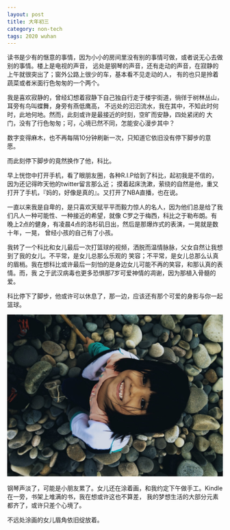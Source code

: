 ```yaml
---
layout: post
title: 大年初三
category: non-tech
tags: 2020 wuhan
---
```


读书是少有的惬意的事情，因为小小的房间里没有别的事情可做，或者说无心去做别的事情。楼上是电视的声音，
远处是钢琴的声音，还有走动的声音，在寂静的上午就很突出了；窗外公路上很少的车，基本看不见走动的人，
有的也只是拎着蔬菜或者米面行色匆匆的一个两个。

我是喜欢寂静的，曾经幻想着寂静下自己独自行走于楼宇街道，徜徉于树林丛山，耳旁有鸟叫蝶舞，身旁有燕低鹰高，
不远处的汩汩流水，我在其中，不知此时何时，此地何地。然而，此刻或许是最接近的时刻，空旷而安静，四处紧闭的
大门，没有了行色匆匆；可，心境已然不同，怎能安心漫步其中？


数字变得麻木，也不再每隔10分钟刷新一次，只知道它依旧没有停下脚步的意愿。

而此刻停下脚步的竟然换作了他，科比。

早上恍惚中打开手机，看了眼朋友圈，各种R.I.P给到了科比，起初我是不信的，因为还记得昨天他的twitter留言那么近；
摸着起床洗漱，萦绕的自然是他，重又打开了手机，『妈的，好像是真的』。又打开了NBA直播，也在说。

一直以来我是自卑的，是只喜欢天赋平平而毅力惊人的名人，因为他们总是给了我们凡人一种可能性、一种接近的希望，就像
C罗之于梅西，科比之于勒布朗。有晚上2点的健身，有凌晨4点的洛杉矶日出，然后是那爆炸式的表演，一晃就是数十年，一晃，
曾经小孩的自己有了小孩。

我转了一个科比和女儿最后一次打篮球的视频，洒脱而温情脉脉，父女自然让我想到了我的女儿。不平常，是女儿总那么乐观的
笑容；不平常，是女儿总那么认真的眉梢。我在想科比或许最后一刻怕的是身边女儿可能不再的笑容，和那认真的表情。而，我
之于武汉病毒也更多恐惧那7岁可爱神情的凋谢，因为那植入骨髓的爱。

科比停下了脚步，他或许可以休息了，那一边，应该还有那个可爱的身影与你一起篮球。

![girl](/assets/images/girl_smile.jpg)

钢琴声淡了，可能是小朋友累了。女儿还在涂着画，和我约定下午做手工。Kindle在一旁，书架上堆满的书，我在想或许这也不算差，
我的梦想生活的大部分元素都齐了，或许只差个心境了。

不远处涂画的女儿眉角依旧绽放着。
